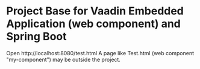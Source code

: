 # Project Base for Vaadin Embedded Application (web component) and Spring Boot

Open http://localhost:8080/test.html 
A page like Test.html (web component "my-component") may be outside the project. 
